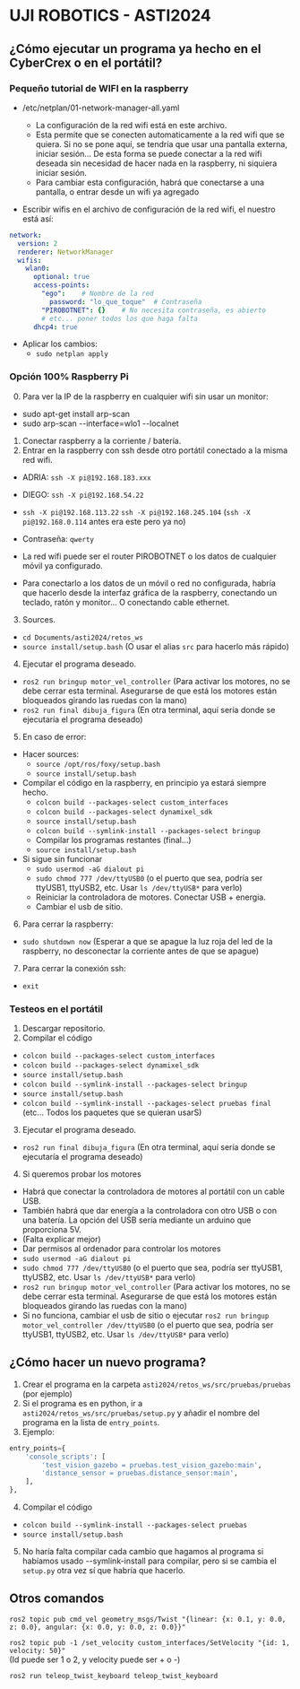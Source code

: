 # UJI ROBOTICS - ASTI2024

## ¿Cómo ejecutar un programa ya hecho en el CyberCrex o en el portátil?

### Pequeño tutorial de WIFI en la raspberry

- /etc/netplan/01-network-manager-all.yaml
  - La configuración de la red wifi está en este archivo.
  - Esta permite que se conecten automaticamente a la red wifi que se quiera. Si no se pone aquí, se tendría que usar una pantalla externa, iniciar sesión... De esta forma se puede conectar a la red wifi deseada sin necesidad de hacer nada en la raspberry, ni siquiera iniciar sesión.
  - Para cambiar esta configuración, habrá que conectarse a una pantalla, o entrar desde un wifi ya agregado

- Escribir wifis en el archivo de configuración de la red wifi, el nuestro está así:

```yaml
network:
  version: 2
  renderer: NetworkManager
  wifis:
    wlan0:
      optional: true
      access-points:
        "ego":    # Nombre de la red
          password: "lo_que_toque"  # Contraseña
        "PIROBOTNET": {}    # No necesita contraseña, es abierto
        # etc... poner todos los que haga falta
      dhcp4: true
```

- Aplicar los cambios:
  - `sudo netplan apply`



### Opción 100% Raspberry Pi


0. Para ver la IP de la raspberry en cualquier wifi sin usar un monitor:
  - sudo apt-get install arp-scan
  - sudo arp-scan --interface=wlo1 --localnet
1. Conectar raspberry a la corriente / batería.
2. Entrar en la raspberry con ssh desde otro portátil conectado a la misma red wifi.
  - ADRIA: `ssh -X pi@192.168.183.xxx` 
  - DIEGO: `ssh -X pi@192.168.54.22`

  - `ssh -X pi@192.168.113.22`            `ssh -X pi@192.168.245.104`           (`ssh -X pi@192.168.0.114` antes era este pero ya no)
  - Contraseña: `qwerty`
  - La red wifi puede ser el router PIROBOTNET o los datos de cualquier móvil ya configurado.
  - Para conectarlo a los datos de un móvil o red no configurada, habría que hacerlo desde la interfaz gráfica de la raspberry, conectando un teclado, ratón y monitor... O conectando cable ethernet.

3. Sources.
  - `cd Documents/asti2024/retos_ws`
  - `source install/setup.bash`  (O usar el alias `src` para hacerlo más rápido)

4. Ejecutar el programa deseado.
  - `ros2 run bringup motor_vel_controller`     (Para activar los motores, no se debe cerrar esta terminal. Asegurarse de que está los motores están bloqueados girando las ruedas con la mano)
  - `ros2 run final dibuja_figura`  (En otra terminal, aquí sería donde se ejecutaría el programa deseado)

5. En caso de error:
  - Hacer sources:
    - `source /opt/ros/foxy/setup.bash`
    - `source install/setup.bash`
  - Compilar el código en la raspberry, en principio ya estará siempre hecho.
    - `colcon build --packages-select custom_interfaces`
    - `colcon build --packages-select dynamixel_sdk`
    - `source install/setup.bash`
    - `colcon build --symlink-install --packages-select bringup`
    - Compilar los programas restantes (final...)
    - `source install/setup.bash`
  - Si sigue sin funcionar
    - `sudo usermod -aG dialout pi`
    - `sudo chmod 777 /dev/ttyUSB0`  (o el puerto que sea, podría ser ttyUSB1, ttyUSB2, etc. Usar `ls /dev/ttyUSB*` para verlo)
    - Reiniciar la controladora de motores. Conectar USB + energia.
    - Cambiar el usb de sitio.

6. Para cerrar la raspberry:
  - `sudo shutdown now`  (Esperar a que se apague la luz roja del led de la raspberry, no desconectar la corriente antes de que se apague)

7. Para cerrar la conexión ssh:
  - `exit`


### Testeos en el portátil

1. Descargar repositorio.
2. Compilar el código
  - `colcon build --packages-select custom_interfaces`
  - `colcon build --packages-select dynamixel_sdk`
  - `source install/setup.bash`
  - `colcon build --symlink-install --packages-select bringup`
  - `source install/setup.bash`
  - `colcon build --symlink-install --packages-select pruebas final`   (etc... Todos los paquetes que se quieran usarS)
3. Ejecutar el programa deseado.
  - `ros2 run final dibuja_figura`  (En otra terminal, aquí sería donde se ejecutaría el programa deseado)

4. Si queremos probar los motores
  - Habrá que conectar la controladora de motores al portátil con un cable USB.
  - También habrá que dar energía a la controladora con otro USB o con una batería.  La opción del USB sería mediante un arduino que proporciona 5V.
  - (Falta explicar mejor)
  - Dar permisos al ordenador para controlar los motores
  - `sudo usermod -aG dialout pi`
  - `sudo chmod 777 /dev/ttyUSB0`  (o el puerto que sea, podría ser ttyUSB1, ttyUSB2, etc. Usar `ls /dev/ttyUSB*` para verlo)
  - `ros2 run bringup motor_vel_controller`  (Para activar los motores, no se debe cerrar esta terminal. Asegurarse de que está los motores están bloqueados girando las ruedas con la mano)
  - Si no funciona, cambiar el usb de sitio o ejecutar `ros2 run bringup motor_vel_controller /dev/ttyUSB0`  (o el puerto que sea, podría ser ttyUSB1, ttyUSB2, etc. Usar `ls /dev/ttyUSB*` para verlo)


## ¿Cómo hacer un nuevo programa?

1. Crear el programa en la carpeta `asti2024/retos_ws/src/pruebas/pruebas` (por ejemplo)
2. Si el programa es en python, ir a `asti2024/retos_ws/src/pruebas/setup.py` y añadir el nombre del programa en la lista de `entry_points`.
3. Ejemplo:
  ```python
  entry_points={
      'console_scripts': [
          'test_vision_gazebo = pruebas.test_vision_gazebo:main',
          'distance_sensor = pruebas.distance_sensor:main',
      ],
  },
  ```
4. Compilar el código
  - `colcon build --symlink-install --packages-select pruebas`
  - `source install/setup.bash`

5. No haría falta compilar cada cambio que hagamos al programa si habíamos usado --symlink-install para compilar, pero si se cambia el `setup.py` otra vez sí que habría que hacerlo.


## Otros comandos

`ros2 topic pub cmd_vel geometry_msgs/Twist "{linear: {x: 0.1, y: 0.0, z: 0.0}, angular: {x: 0.0, y: 0.0, z: 0.0}}"`

`ros2 topic pub -1 /set_velocity custom_interfaces/SetVelocity "{id: 1, velocity: 50}"`  
(Id puede ser 1 o 2, y velocity puede ser + o -)

`ros2 run teleop_twist_keyboard teleop_twist_keyboard`

